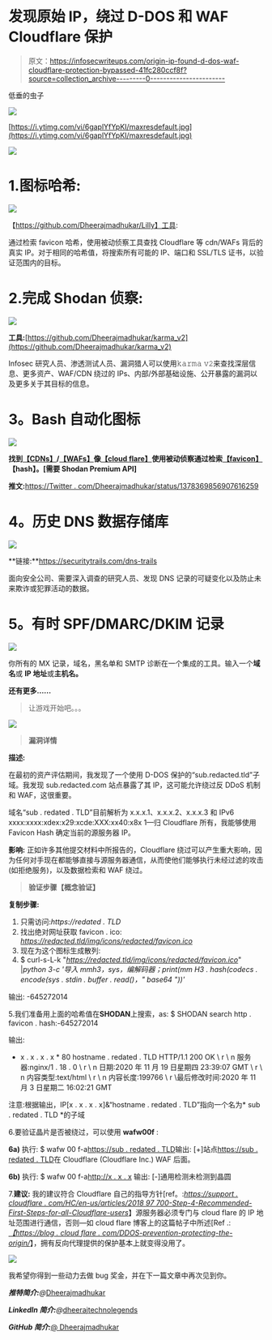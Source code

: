 # 发现原始 IP，绕过 D-DOS 和 WAF Cloudflare 保护

> 原文：<https://infosecwriteups.com/origin-ip-found-d-dos-waf-cloudflare-protection-bypassed-41fc280ccf8f?source=collection_archive---------0----------------------->

低垂的虫子

![](img/1b38373352a58210c455286a322abd3e.png)

[https://i.ytimg.com/vi/6gaplYfYpKI/maxresdefault.jpg](https://i.ytimg.com/vi/6gaplYfYpKI/maxresdefault.jpg)

![](img/c59d79d36a0d40ba4183e22e9296715d.png)

# 1.图标哈希:

![](img/9a522cedacd5df13f7995d76ca24dd2b.png)

【https://github.com/Dheerajmadhukar/Lilly】工具:

通过检索 favicon 哈希，使用被动侦察工具查找 Cloudflare 等 cdn/WAFs 背后的真实 IP。对于相同的哈希值，将搜索所有可能的 IP、端口和 SSL/TLS 证书，以验证范围内的目标。

# 2.完成 Shodan 侦察:

![](img/62e5cabe7665ec1ba0ef0c28dbdc44ba.png)

**工具:**[https://github.com/Dheerajmadhukar/karma_v2](https://github.com/Dheerajmadhukar/karma_v2)

Infosec 研究人员、渗透测试人员、漏洞猎人可以使用𝚔𝚊𝚛𝚖𝚊 𝚟𝟸来查找深层信息、更多资产、WAF/CDN 绕过的 IPs、内部/外部基础设施、公开暴露的漏洞以及更多关于其目标的信息。

# **3。Bash 自动化图标**

![](img/c7387bcdb2b79bcb062367cd599c87d0.png)

**找到**[**【CDNs】**](https://twitter.com/hashtag/CDNs?src=hashtag_click)**/**[**【WAFs】**](https://twitter.com/hashtag/WAFs?src=hashtag_click)**像**[**【cloud flare】**](https://twitter.com/hashtag/cloudflare?src=hashtag_click)**使用被动侦察通过检索**[**【favicon】**](https://twitter.com/hashtag/favicon?src=hashtag_click)**【hash】。[需要 Shodan Premium API]**

**推文:**[https://Twitter . com/Dheerajmadhukar/status/1378369856907616259](https://twitter.com/Dheerajmadhukar/status/1378369856907616259)

# **4。历史 DNS 数据存储库**

![](img/81f27f457f036f01e075b0e16fa0e485.png)

**链接:**https://securitytrails.com/dns-trails

面向安全公司、需要深入调查的研究人员、发现 DNS 记录的可疑变化以及防止未来欺诈或犯罪活动的数据。

# **5。有时 SPF/DMARC/DKIM 记录**

![](img/bdae9d1c9452bfe85172fd17e8da638f.png)

你所有的 MX 记录，域名，黑名单和 SMTP 诊断在一个集成的工具。输入一个**域名**或 **IP 地址**或**主机名。**

**还有更多……**

> 让游戏开始吧。。。

![](img/38e313a94a2e88ae04d71472bdf65ec3.png)

> **漏洞详情**

**描述:**

在最初的资产评估期间，我发现了一个使用 D-DOS 保护的“sub.redacted.tld”子域。我发现 sub.redacted.com 站点暴露了其 IP，这可能允许绕过反 DDoS 机制和 WAF，这很重要。

域名“sub . redated . TLD”目前解析为 x.x.x.1、x.x.x.2、x.x.x.3 和 IPv6 xxxx:xxxx:xdex:x29:xcde:XXX:xx40:x8x 1—归 Cloudflare 所有，我能够使用 Favicon Hash 确定当前的源服务器 IP。

**影响:**
正如许多其他提交材料中所报告的，Cloudflare 绕过可以产生重大影响，因为任何对手现在都能够直接与源服务器通信，从而使他们能够执行未经过滤的攻击(如拒绝服务)，以及数据检索和 WAF 绕过。

> **验证步骤【概念验证】**

**复制步骤:**

1.  只需访问:*https://redated . TLD*
2.  找出绝对网址获取 favicon . ico:
    *https://redacted.tld/img/icons/redacted/favicon.ico*
3.  现在为这个图标生成散列:
4.  $ curl-s-L-k "*https://redacted.tld/img/icons/redacted/favicon.ico*" |*python 3-c '导入 mmh3，sys，编解码器；print(mm H3 . hash(codecs . encode(sys . stdin . buffer . read()，" base64 "))'*

输出:
-645272014

5.我们准备用上面的哈希值在**SHODAN**上搜索，as:
$ SHODAN search http . favicon . hash:-645272014

输出:

* x . x . x . x * 80 hostname . redated . TLD HTTP/1.1 200 OK \ r \ n 服务器:nginx/1 . 18 . 0 \ r \ n 日期:2020 年 11 月 19 日星期四 23:39:07 GMT \ r \ n 内容类型:text/html \ r \ n 内容长度:199766 \ r \最后修改时间:2020 年 11 月 3 日星期二 16:02:21 GMT

注意:根据输出，IP[x . x . x . x]&“hostname . redated . TLD”指向一个名为* sub . redated . TLD *的子域

6.要验证晶片是否被绕过，可以使用 **wafw00f** :

**6a)** 执行:
$ wafw 00 f-a[https://sub . redated . TLD](https://sub.redacted.tld)输出:
[+]站点[https://sub . redated . TLD](https://sub.redacted.tld)在 Cloudflare (Cloudflare Inc.) WAF 后面。

**6b)** 执行:
$ wafw 00 f-a[http://x . x . x](http://x.x.x.x)
输出:
[-]通用检测未检测到晶圆

7.**建议:**
我的建议符合 Cloudflare 自己的指导方针[ref。:[*https://support . cloudflare . com/HC/en-us/articles/2018 97 700-Step-4-Recommended-First-Steps-for-all-Cloudflare-users*](https://support.cloudflare.com/hc/en-us/articles/201897700-Step-4-Recommended-First-Steps-for-all-Cloudflare-users)】源服务器必须专门与 cloud flare 的 IP 地址范围进行通信，否则—如 cloud flare 博客上的这篇帖子中所述[Ref .:[*【https://blog . cloud flare . com/DDOS-prevention-protecting-the-origin/*](https://blog.cloudflare.com/ddos-prevention-protecting-the-origin/)】，拥有反向代理提供的保护基本上就变得没用了。

![](img/1fa52f0da0570c29026d83a294752ec2.png)

我希望你得到一些动力去做 bug 奖金，并在下一篇文章中再次见到你。

***推特简介:****@*[Dheerajmadhukar](https://twitter.com/Dheerajmadhukar)

***LinkedIn 简介:****@*[dheerajtechnolegends](https://www.linkedin.com/in/dheerajtechnolegends/)

***GitHub 简介:***[@ Dheerajmadhukar](https://github.com/Dheerajmadhukar/)
